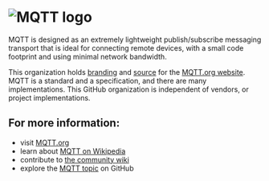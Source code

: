 # ![MQTT logo](https://github.com/mqtt/mqttorg-graphics/blob/master/mqtt-logo-250.png)

MQTT is designed as an extremely lightweight publish/subscribe messaging transport that is ideal for connecting remote devices, with a small code footprint and using minimal network bandwidth.

This organization holds [branding](https://github.com/mqtt/mqttorg-graphics) and [source](https://github.com/mqtt/mqtt.org) for the [MQTT.org website](https://mqtt.org). MQTT is a standard and a specification, and there are many implementations. This GitHub organization is independent of vendors, or project implementations.

## For more information:

- visit [MQTT.org](https://mqtt.org)
- learn about [MQTT on Wikipedia](https://en.wikipedia.org/wiki/MQTT)
- contribute to [the community wiki](https://github.com/mqtt/mqtt.org/wiki)
- explore the [MQTT topic](https://github.com/topics/mqtt) on GitHub

